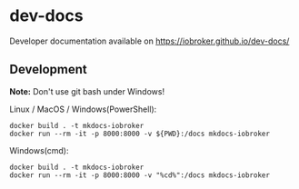 # dev-docs
Developer documentation available on https://iobroker.github.io/dev-docs/

## Development

**Note:** Don't use git bash under Windows!

Linux / MacOS / Windows(PowerShell):
```
docker build . -t mkdocs-iobroker
docker run --rm -it -p 8000:8000 -v ${PWD}:/docs mkdocs-iobroker
```

Windows(cmd):
```
docker build . -t mkdocs-iobroker
docker run --rm -it -p 8000:8000 -v "%cd%":/docs mkdocs-iobroker
```
